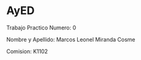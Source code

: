 # AyED

Trabajo Practico Numero: 0

Nombre y Apellido: Marcos Leonel Miranda Cosme

Comision: K1102
